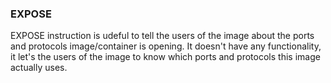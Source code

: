 ### EXPOSE
EXPOSE instruction is udeful to tell the users of the image about the ports and protocols image/container is opening.
It doesn't have any functionality, it let's the users of the image to know which ports and protocols this image actually uses. 